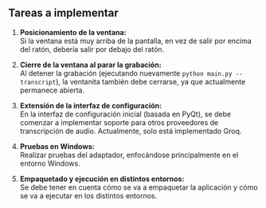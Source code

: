 ## Tareas a implementar

1. **Posicionamiento de la ventana:**  
   Si la ventana está muy arriba de la pantalla, en vez de salir por encima del ratón, debería salir por debajo del ratón.

2. **Cierre de la ventana al parar la grabación:**  
   Al detener la grabación (ejecutando nuevamente `python main.py --transcript`), la ventanita también debe cerrarse, ya que actualmente permanece abierta.

3. **Extensión de la interfaz de configuración:**  
   En la interfaz de configuración inicial (basada en PyQt), se debe comenzar a implementar soporte para otros proveedores de transcripción de audio. Actualmente, solo está implementado Groq.

4. **Pruebas en Windows:**  
   Realizar pruebas del adaptador, enfocándose principalmente en el entorno Windows.

5. **Empaquetado y ejecución en distintos entornos:**  
   Se debe tener en cuenta cómo se va a empaquetar la aplicación y cómo se va a ejecutar en los distintos entornos.